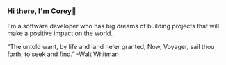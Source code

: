### Hi there, I'm Corey👋

I'm a software developer who has big dreams of building projects that will make a positive impact on the world.


“The untold want, by life and land ne'er granted, Now, Voyager, sail thou forth, to seek and find.”
-Walt Whitman

<!--
**coreymaldonado/coreymaldonado** is a ✨ _special_ ✨ repository because its `README.md` (this file) appears on your GitHub profile.

Here are some ideas to get you started:

- 🔭 I’m currently working on ...
- 🌱 I’m currently learning ...
- 👯 I’m looking to collaborate on ...
- 🤔 I’m looking for help with ...
- 💬 Ask me about ...
- 📫 How to reach me: ...
- 😄 Pronouns: ...
- ⚡ Fun fact: ...
-->
